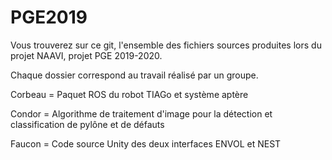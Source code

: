 # PGE2019

Vous trouverez sur ce git, l'ensemble des fichiers sources produites lors du projet NAAVI, projet PGE 2019-2020.

Chaque dossier correspond au travail réalisé par un groupe.

Corbeau = Paquet ROS du robot TIAGo et système aptère


Condor  = Algorithme de traitement d'image pour la détection et classification de pylône et de défauts 



Faucon  = Code source Unity des deux interfaces ENVOL et NEST
